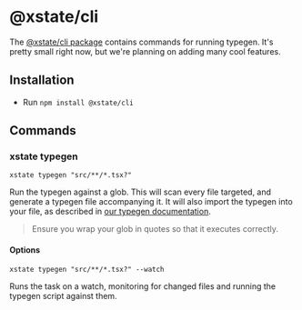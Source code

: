 # @xstate/cli

The [@xstate/cli package](https://github.com/statelyai/xstate-vscode/tree/master/apps/cli) contains commands for running typegen. It's pretty small right now, but we're planning on adding many cool features.

## Installation

- Run `npm install @xstate/cli`

## Commands

### xstate typegen

`xstate typegen "src/**/*.tsx?"`

Run the typegen against a glob. This will scan every file targeted, and generate a typegen file accompanying it. It will also import the typegen into your file, as described in [our typegen documentation](https://xstate.js.org/docs/guides/typescript.html#typegen-with-the-vscode-extension).

> Ensure you wrap your glob in quotes so that it executes correctly.

#### Options

`xstate typegen "src/**/*.tsx?" --watch`

Runs the task on a watch, monitoring for changed files and running the typegen script against them.
